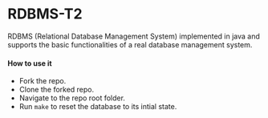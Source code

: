 RDBMS-T2
===========

RDBMS (Relational Database Management System) implemented in java and supports the basic functionalities of a real database management system.

#### How to use it
- Fork the repo.
- Clone the forked repo.
- Navigate to the repo root folder.
- Run `make` to reset the database to its intial state.
